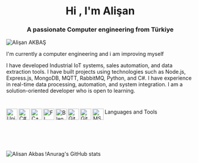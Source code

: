 <h1 align="center">Hi , I'm Alişan</h1>
<h3 align="center">A passionate Computer engineering from Türkiye</h3>

<p align="left"> <img src="https://komarev.com/ghpvc/?username=AlisanAkbas" alt="Alişan AKBAŞ" /> </p>

 I'm currently a computer engineering and i am improving myself

I have developed Industrial IoT systems, sales automation, and data extraction tools. I have built projects using technologies such as Node.js, Express.js, MongoDB, MQTT, RabbitMQ, Python, and C#. I have experience in real-time data processing, automation, and system integration. I am a solution-oriented developer who is open to learning.

#

Languages and Tools
<img align="left" alt="Unity" width="30px" src="https://cdn.freelogovectors.net/wp-content/uploads/2023/11/unitylogo-freelogovectors.net_.png" />
<img align="left" alt="C#" width="30px" src="https://cdn.jsdelivr.net/gh/devicons/devicon/icons/csharp/csharp-plain.svg" />
<img align="left" alt="C++" width="30px" src="https://cdn.jsdelivr.net/gh/devicons/devicon/icons/cplusplus/cplusplus-plain.svg" />
<img align="left" alt="Fl Studio" width="30px" src="https://e7.pngegg.com/pngimages/323/368/png-clipart-fl-studio-mobile-line-ipod-touch-studio-one-free-natural-foods-food.png" />
<img align="left" alt="Blender" width="30px" src="https://upload.wikimedia.org/wikipedia/commons/0/0c/Blender_logo_no_text.svg" />
<img align="left" alt="Git" width="30px" src="https://cdn.jsdelivr.net/gh/devicons/devicon/icons/git/git-original.svg" />
<img align="left" alt="Github" width="30px" src="https://cdn.jsdelivr.net/gh/devicons/devicon/icons/github/github-original.svg" />
<img align="left" alt="MSSQL" width="30px" src="https://cdn.jsdelivr.net/gh/devicons/devicon/icons/microsoftsqlserver/microsoftsqlserver-plain-wordmark.svg" />


<br />
<br />
<br />
<br />

<p><img align="left" src="https://github-readme-stats.vercel.app/api/top-langs/?username=AlisanAKBAS2025&layout=compact&hide=html" alt="Alisan Akbas"

!Anurag's GitHub stats

